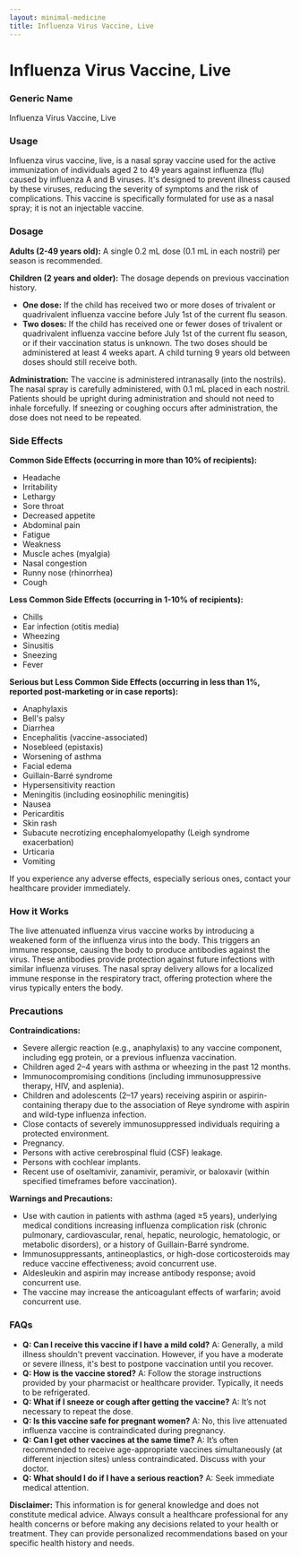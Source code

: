 ```yaml
---
layout: minimal-medicine
title: Influenza Virus Vaccine, Live
---
```


# Influenza Virus Vaccine, Live
### Generic Name
Influenza Virus Vaccine, Live

### Usage
Influenza virus vaccine, live, is a nasal spray vaccine used for the active immunization of individuals aged 2 to 49 years against influenza (flu) caused by influenza A and B viruses.  It's designed to prevent illness caused by these viruses, reducing the severity of symptoms and the risk of complications.  This vaccine is specifically formulated for use as a nasal spray; it is not an injectable vaccine.

### Dosage
**Adults (2-49 years old):** A single 0.2 mL dose (0.1 mL in each nostril) per season is recommended.

**Children (2 years and older):** The dosage depends on previous vaccination history.

*   **One dose:**  If the child has received two or more doses of trivalent or quadrivalent influenza vaccine before July 1st of the current flu season.
*   **Two doses:** If the child has received one or fewer doses of trivalent or quadrivalent influenza vaccine before July 1st of the current flu season, or if their vaccination status is unknown.  The two doses should be administered at least 4 weeks apart.  A child turning 9 years old between doses should still receive both.


**Administration:** The vaccine is administered intranasally (into the nostrils).  The nasal spray is carefully administered, with 0.1 mL placed in each nostril.  Patients should be upright during administration and should not need to inhale forcefully.  If sneezing or coughing occurs after administration, the dose does not need to be repeated.

### Side Effects
**Common Side Effects (occurring in more than 10% of recipients):**

*   Headache
*   Irritability
*   Lethargy
*   Sore throat
*   Decreased appetite
*   Abdominal pain
*   Fatigue
*   Weakness
*   Muscle aches (myalgia)
*   Nasal congestion
*   Runny nose (rhinorrhea)
*   Cough

**Less Common Side Effects (occurring in 1-10% of recipients):**

*   Chills
*   Ear infection (otitis media)
*   Wheezing
*   Sinusitis
*   Sneezing
*   Fever

**Serious but Less Common Side Effects (occurring in less than 1%, reported post-marketing or in case reports):**

*   Anaphylaxis
*   Bell's palsy
*   Diarrhea
*   Encephalitis (vaccine-associated)
*   Nosebleed (epistaxis)
*   Worsening of asthma
*   Facial edema
*   Guillain-Barré syndrome
*   Hypersensitivity reaction
*   Meningitis (including eosinophilic meningitis)
*   Nausea
*   Pericarditis
*   Skin rash
*   Subacute necrotizing encephalomyelopathy (Leigh syndrome exacerbation)
*   Urticaria
*   Vomiting


If you experience any adverse effects, especially serious ones, contact your healthcare provider immediately.

### How it Works
The live attenuated influenza virus vaccine works by introducing a weakened form of the influenza virus into the body.  This triggers an immune response, causing the body to produce antibodies against the virus.  These antibodies provide protection against future infections with similar influenza viruses.  The nasal spray delivery allows for a localized immune response in the respiratory tract, offering protection where the virus typically enters the body.


### Precautions
**Contraindications:**

*   Severe allergic reaction (e.g., anaphylaxis) to any vaccine component, including egg protein, or a previous influenza vaccination.
*   Children aged 2–4 years with asthma or wheezing in the past 12 months.
*   Immunocompromising conditions (including immunosuppressive therapy, HIV, and asplenia).
*   Children and adolescents (2–17 years) receiving aspirin or aspirin-containing therapy due to the association of Reye syndrome with aspirin and wild-type influenza infection.
*   Close contacts of severely immunosuppressed individuals requiring a protected environment.
*   Pregnancy.
*   Persons with active cerebrospinal fluid (CSF) leakage.
*   Persons with cochlear implants.
*   Recent use of oseltamivir, zanamivir, peramivir, or baloxavir (within specified timeframes before vaccination).

**Warnings and Precautions:**

*   Use with caution in patients with asthma (aged ≥5 years), underlying medical conditions increasing influenza complication risk (chronic pulmonary, cardiovascular, renal, hepatic, neurologic, hematologic, or metabolic disorders), or a history of Guillain-Barré syndrome.
*   Immunosuppressants, antineoplastics, or high-dose corticosteroids may reduce vaccine effectiveness; avoid concurrent use.
*   Aldesleukin and aspirin may increase antibody response; avoid concurrent use.
*   The vaccine may increase the anticoagulant effects of warfarin; avoid concurrent use.

### FAQs

*   **Q: Can I receive this vaccine if I have a mild cold?**  A:  Generally, a mild illness shouldn't prevent vaccination. However, if you have a moderate or severe illness, it's best to postpone vaccination until you recover.
*   **Q: How is the vaccine stored?** A:  Follow the storage instructions provided by your pharmacist or healthcare provider. Typically, it needs to be refrigerated.
*   **Q: What if I sneeze or cough after getting the vaccine?** A:  It’s not necessary to repeat the dose.
*   **Q:  Is this vaccine safe for pregnant women?** A: No, this live attenuated influenza vaccine is contraindicated during pregnancy.
*   **Q:  Can I get other vaccines at the same time?** A:  It’s often recommended to receive age-appropriate vaccines simultaneously (at different injection sites) unless contraindicated.  Discuss with your doctor.
*   **Q: What should I do if I have a serious reaction?** A: Seek immediate medical attention.


**Disclaimer:** This information is for general knowledge and does not constitute medical advice.  Always consult a healthcare professional for any health concerns or before making any decisions related to your health or treatment.  They can provide personalized recommendations based on your specific health history and needs.
